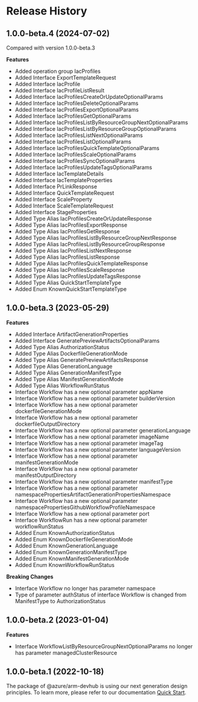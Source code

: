 # Release History
    
## 1.0.0-beta.4 (2024-07-02)
Compared with version 1.0.0-beta.3
    
**Features**

  - Added operation group IacProfiles
  - Added Interface ExportTemplateRequest
  - Added Interface IacProfile
  - Added Interface IacProfileListResult
  - Added Interface IacProfilesCreateOrUpdateOptionalParams
  - Added Interface IacProfilesDeleteOptionalParams
  - Added Interface IacProfilesExportOptionalParams
  - Added Interface IacProfilesGetOptionalParams
  - Added Interface IacProfilesListByResourceGroupNextOptionalParams
  - Added Interface IacProfilesListByResourceGroupOptionalParams
  - Added Interface IacProfilesListNextOptionalParams
  - Added Interface IacProfilesListOptionalParams
  - Added Interface IacProfilesQuickTemplateOptionalParams
  - Added Interface IacProfilesScaleOptionalParams
  - Added Interface IacProfilesSyncOptionalParams
  - Added Interface IacProfilesUpdateTagsOptionalParams
  - Added Interface IacTemplateDetails
  - Added Interface IacTemplateProperties
  - Added Interface PrLinkResponse
  - Added Interface QuickTemplateRequest
  - Added Interface ScaleProperty
  - Added Interface ScaleTemplateRequest
  - Added Interface StageProperties
  - Added Type Alias IacProfilesCreateOrUpdateResponse
  - Added Type Alias IacProfilesExportResponse
  - Added Type Alias IacProfilesGetResponse
  - Added Type Alias IacProfilesListByResourceGroupNextResponse
  - Added Type Alias IacProfilesListByResourceGroupResponse
  - Added Type Alias IacProfilesListNextResponse
  - Added Type Alias IacProfilesListResponse
  - Added Type Alias IacProfilesQuickTemplateResponse
  - Added Type Alias IacProfilesScaleResponse
  - Added Type Alias IacProfilesUpdateTagsResponse
  - Added Type Alias QuickStartTemplateType
  - Added Enum KnownQuickStartTemplateType
    
    
## 1.0.0-beta.3 (2023-05-29)
    
**Features**

  - Added Interface ArtifactGenerationProperties
  - Added Interface GeneratePreviewArtifactsOptionalParams
  - Added Type Alias AuthorizationStatus
  - Added Type Alias DockerfileGenerationMode
  - Added Type Alias GeneratePreviewArtifactsResponse
  - Added Type Alias GenerationLanguage
  - Added Type Alias GenerationManifestType
  - Added Type Alias ManifestGenerationMode
  - Added Type Alias WorkflowRunStatus
  - Interface Workflow has a new optional parameter appName
  - Interface Workflow has a new optional parameter builderVersion
  - Interface Workflow has a new optional parameter dockerfileGenerationMode
  - Interface Workflow has a new optional parameter dockerfileOutputDirectory
  - Interface Workflow has a new optional parameter generationLanguage
  - Interface Workflow has a new optional parameter imageName
  - Interface Workflow has a new optional parameter imageTag
  - Interface Workflow has a new optional parameter languageVersion
  - Interface Workflow has a new optional parameter manifestGenerationMode
  - Interface Workflow has a new optional parameter manifestOutputDirectory
  - Interface Workflow has a new optional parameter manifestType
  - Interface Workflow has a new optional parameter namespacePropertiesArtifactGenerationPropertiesNamespace
  - Interface Workflow has a new optional parameter namespacePropertiesGithubWorkflowProfileNamespace
  - Interface Workflow has a new optional parameter port
  - Interface WorkflowRun has a new optional parameter workflowRunStatus
  - Added Enum KnownAuthorizationStatus
  - Added Enum KnownDockerfileGenerationMode
  - Added Enum KnownGenerationLanguage
  - Added Enum KnownGenerationManifestType
  - Added Enum KnownManifestGenerationMode
  - Added Enum KnownWorkflowRunStatus

**Breaking Changes**

  - Interface Workflow no longer has parameter namespace
  - Type of parameter authStatus of interface Workflow is changed from ManifestType to AuthorizationStatus
    
    
## 1.0.0-beta.2 (2023-01-04)
    
**Features**

  - Interface WorkflowListByResourceGroupNextOptionalParams no longer has parameter managedClusterResource
    
    
## 1.0.0-beta.1 (2022-10-18)

The package of @azure/arm-devhub is using our next generation design principles. To learn more, please refer to our documentation [Quick Start](https://aka.ms/azsdk/js/mgmt/quickstart).
